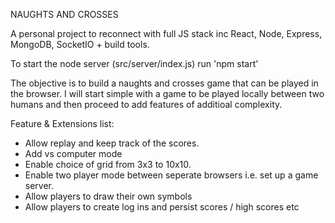 NAUGHTS AND CROSSES

A personal project to reconnect with full JS stack inc React, Node, Express, MongoDB, SocketIO + build tools.

To start the node server (src/server/index.js) run 'npm start'

The objective is to build a naughts and crosses game that can be played in the browser. I will start simple with a game to be played locally between two humans
and then proceed to add features of additioal complexity. 

Feature & Extensions list:
- Allow replay and keep track of the scores.
- Add vs computer mode
- Enable choice of grid from 3x3 to 10x10.
- Enable two player mode between seperate browsers i.e. set up a game server. 
- Allow players to draw their own symbols
- Allow players to create log ins and persist scores / high scores etc

